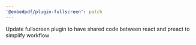 ```yaml
---
'@embedpdf/plugin-fullscreen': patch
---
```


Update fullscreen plugin to have shared code between react and preact to simplify workflow
